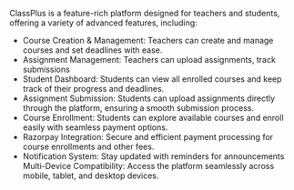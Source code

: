 ClassPlus is a feature-rich platform designed for teachers and students, offering a variety of advanced features, including:

<ul>
  <li>Course Creation & Management: Teachers can create and manage courses and set deadlines with ease.</li>
  <li>Assignment Management: Teachers can upload assignments, track submissions</li>
  <li>Student Dashboard: Students can view all enrolled courses and keep track of their progress and deadlines.</li>
  <li>Assignment Submission: Students can upload assignments directly through the platform, ensuring a smooth submission process.</li>
  <li>Course Enrollment: Students can explore available courses and enroll easily with seamless payment options.</li>
  <li>Razorpay Integration: Secure and efficient payment processing for course enrollments and other fees.</li>
  <li>Notification System: Stay updated with reminders for announcements</li
<li>Multi-Device Compatibility: Access the platform seamlessly across mobile, tablet, and desktop devices.</li>
</ul>
